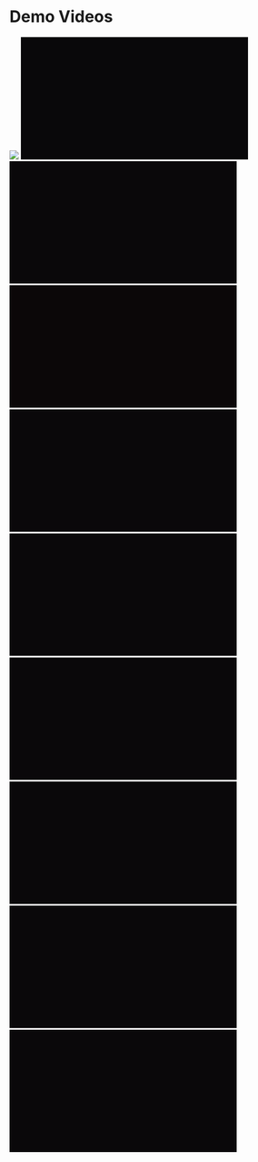 # Demo Videos

<img src="/public/assets/videos/video1.gif" />

<img src="/public/assets/videos/video2.gif" />

<img src="/public/assets/videos/video3.gif" />

<img src="/public/assets/videos/video4.gif" />

<img src="/public/assets/videos/video5.gif" />

<img src="/public/assets/videos/video6.gif" />

<img src="/public/assets/videos/video7.gif" />

<img src="/public/assets/videos/video8.gif" />

<img src="/public/assets/videos/video9.gif" />

<img src="/public/assets/videos/video10.gif" />
